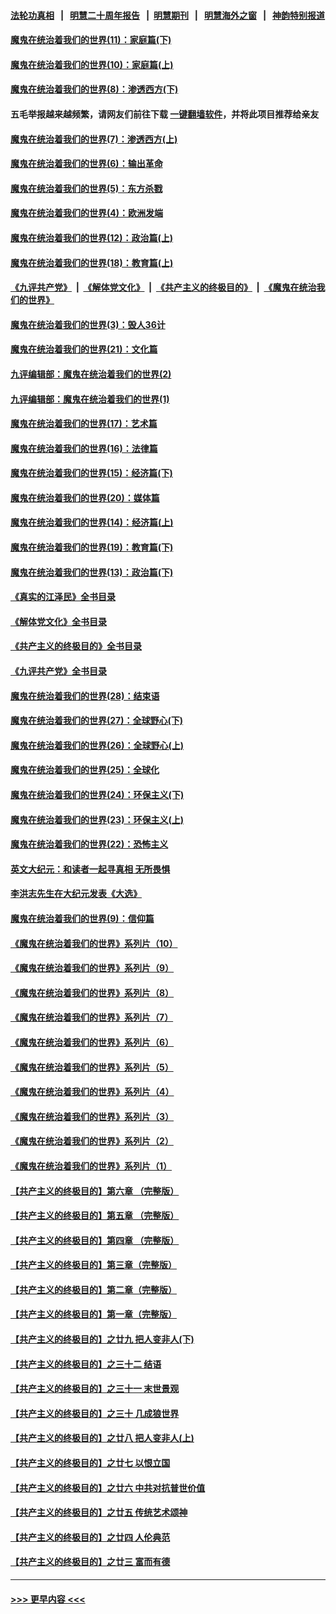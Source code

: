 #### [法轮功真相](https://github.com/gfw-breaker/truth/blob/master/README.md?t=0) &nbsp;&nbsp;|&nbsp;&nbsp; [明慧二十周年报告](https://github.com/gfw-breaker/mh-reports/blob/master/README.md?t=0) &nbsp;&nbsp;|&nbsp;&nbsp;[明慧期刊](https://github.com/gfw-breaker/mh-qikan) &nbsp;&nbsp;|&nbsp;&nbsp; [明慧海外之窗](https://github.com/gfw-breaker/mh-news/blob/master/README.md?t=0) &nbsp;&nbsp;|&nbsp;&nbsp; [神韵特别报道](https://github.com/gfw-breaker/mh-news/blob/master/shenyun.md?t=0)
#### [魔鬼在统治着我们的世界(11)：家庭篇(下)](../pages/nsc422/n10440961.md?t=12102050) 
#### [魔鬼在统治着我们的世界(10)：家庭篇(上)](../pages/nsc422/n10435448.md?t=12102050) 
#### [魔鬼在统治着我们的世界(8)：渗透西方(下)](../pages/nsc422/n10429603.md?t=12102050) 
#### 五毛举报越来越频繁，请网友们前往下载 [一键翻墙软件](https://github.com/gfw-breaker/ssr-accounts)，并将此项目推荐给亲友
#### [魔鬼在统治着我们的世界(7)：渗透西方(上)](../pages/nsc422/n10426013.md?t=12102050) 
#### [魔鬼在统治着我们的世界(6)：输出革命](../pages/nsc422/n10421536.md?t=12102050) 
#### [魔鬼在统治着我们的世界(5)：东方杀戮](../pages/nsc422/n10417707.md?t=12102050) 
#### [魔鬼在统治着我们的世界(4)：欧洲发端](../pages/nsc422/n10414890.md?t=12102050) 
#### [魔鬼在统治着我们的世界(12)：政治篇(上)](../pages/nsc422/n10444576.md?t=12102050) 
#### [魔鬼在统治着我们的世界(18)：教育篇(上)](../pages/nsc422/n10526970.md?t=12102050) 
#### [《九评共产党》](https://github.com/begood0513/9ping.md/blob/master/README.md) &nbsp;|&nbsp; [《解体党文化》](../../../../jtdwh.md/blob/master/README.md)  &nbsp;|&nbsp; [《共产主义的终极目的》](../../../../gczydzjmd.md/blob/master/README.md) &nbsp;|&nbsp; [《魔鬼在统治我们的世界》](../../../../mgztzwmdsj.md/blob/master/README.md) 
#### [魔鬼在统治着我们的世界(3)：毁人36计](../pages/nsc422/n10411583.md?t=12102050) 
#### [魔鬼在统治着我们的世界(21)：文化篇](../pages/nsc422/n10597706.md?t=12102050) 
#### [九评编辑部：魔鬼在统治着我们的世界(2)](../pages/nsc422/n10410036.md?t=12102050) 
#### [九评编辑部：魔鬼在统治着我们的世界(1)](../pages/nsc422/n10406825.md?t=12102050) 
#### [魔鬼在统治着我们的世界(17)：艺术篇](../pages/nsc422/n10499093.md?t=12102050) 
#### [魔鬼在统治着我们的世界(16)：法律篇](../pages/nsc422/n10485969.md?t=12102050) 
#### [魔鬼在统治着我们的世界(15)：经济篇(下)](../pages/nsc422/n10469975.md?t=12102050) 
#### [魔鬼在统治着我们的世界(20)：媒体篇](../pages/nsc422/n10586579.md?t=12102050) 
#### [魔鬼在统治着我们的世界(14)：经济篇(上)](../pages/nsc422/n10457370.md?t=12102050) 
#### [魔鬼在统治着我们的世界(19)：教育篇(下)](../pages/nsc422/n10564808.md?t=12102050) 
#### [魔鬼在统治着我们的世界(13)：政治篇(下)](../pages/nsc422/n10448270.md?t=12102050) 
#### [《真实的江泽民》全书目录](../pages/nsc422/n13721399.md?t=12102050) 
#### [《解体党文化》全书目录](../pages/nsc422/n13721157.md?t=12102050) 
#### [《共产主义的终极目的》全书目录](../pages/nsc422/n13721048.md?t=12102050) 
#### [《九评共产党》全书目录](../pages/nsc422/n13708085.md?t=12102050) 
#### [魔鬼在统治着我们的世界(28)：结束语](../pages/nsc422/n10936246.md?t=12102050) 
#### [魔鬼在统治着我们的世界(27)：全球野心(下)](../pages/nsc422/n10928319.md?t=12102050) 
#### [魔鬼在统治着我们的世界(26)：全球野心(上)](../pages/nsc422/n10900318.md?t=12102050) 
#### [魔鬼在统治着我们的世界(25)：全球化](../pages/nsc422/n10788205.md?t=12102050) 
#### [魔鬼在统治着我们的世界(24)：环保主义(下)](../pages/nsc422/n10695307.md?t=12102050) 
#### [魔鬼在统治着我们的世界(23)：环保主义(上)](../pages/nsc422/n10688613.md?t=12102050) 
#### [魔鬼在统治着我们的世界(22)：恐怖主义](../pages/nsc422/n10614727.md?t=12102050) 
#### [英文大纪元：和读者一起寻真相 无所畏惧](../pages/nsc422/n12542027.md?t=12102050) 
#### [李洪志先生在大纪元发表《大选》](../pages/nsc422/n12534746.md?t=12102050) 
#### [魔鬼在统治着我们的世界(9)：信仰篇](../pages/nsc422/n10432159.md?t=12102050) 
#### [《魔鬼在统治着我们的世界》系列片（10）](../pages/nsc422/n12292670.md?t=12102050) 
#### [《魔鬼在统治着我们的世界》系列片（9）](../pages/nsc422/n12290859.md?t=12102050) 
#### [《魔鬼在统治着我们的世界》系列片（8）](../pages/nsc422/n12287445.md?t=12102050) 
#### [《魔鬼在统治着我们的世界》系列片（7）](../pages/nsc422/n12283425.md?t=12102050) 
#### [《魔鬼在统治着我们的世界》系列片（6）](../pages/nsc422/n12282314.md?t=12102050) 
#### [《魔鬼在统治着我们的世界》系列片（5）](../pages/nsc422/n12281419.md?t=12102050) 
#### [《魔鬼在统治着我们的世界》系列片（4）](../pages/nsc422/n12274024.md?t=12102050) 
#### [《魔鬼在统治着我们的世界》系列片（3）](../pages/nsc422/n12271322.md?t=12102050) 
#### [《魔鬼在统治着我们的世界》系列片（2）](../pages/nsc422/n12269049.md?t=12102050) 
#### [《魔鬼在统治着我们的世界》系列片（1）](../pages/nsc422/n12267575.md?t=12102050) 
#### [【共产主义的终极目的】第六章 （完整版）](../pages/nsc422/n11428913.md?t=12102050) 
#### [【共产主义的终极目的】第五章 （完整版）](../pages/nsc422/n11428912.md?t=12102050) 
#### [【共产主义的终极目的】第四章 （完整版）](../pages/nsc422/n11428907.md?t=12102050) 
#### [【共产主义的终极目的】第三章（完整版）](../pages/nsc422/n11428848.md?t=12102050) 
#### [【共产主义的终极目的】第二章（完整版）](../pages/nsc422/n11428831.md?t=12102050) 
#### [【共产主义的终极目的】第一章（完整版）](../pages/nsc422/n11417651.md?t=12102050) 
#### [【共产主义的终极目的】之廿九 把人变非人(下)](../pages/nsc422/n11344140.md?t=12102050) 
#### [【共产主义的终极目的】之三十二 结语](../pages/nsc422/n11360535.md?t=12102050) 
#### [【共产主义的终极目的】之三十一 末世景观](../pages/nsc422/n11351129.md?t=12102050) 
#### [【共产主义的终极目的】之三十 几成狼世界](../pages/nsc422/n11348280.md?t=12102050) 
#### [【共产主义的终极目的】之廿八 把人变非人(上)](../pages/nsc422/n11340492.md?t=12102050) 
#### [【共产主义的终极目的】之廿七 以恨立国](../pages/nsc422/n11336944.md?t=12102050) 
#### [【共产主义的终极目的】之廿六 中共对抗普世价值](../pages/nsc422/n11324785.md?t=12102050) 
#### [【共产主义的终极目的】之廿五 传统艺术颂神](../pages/nsc422/n11296396.md?t=12102050) 
#### [【共产主义的终极目的】之廿四 人伦典范](../pages/nsc422/n11296397.md?t=12102050) 
#### [【共产主义的终极目的】之廿三 富而有德](../pages/nsc422/n11283598.md?t=12102050) 

----
#### [ >>> 更早内容 <<< ](../indexes/nsc422-earlier.md)
